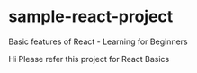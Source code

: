 # sample-react-project
Basic features of React - Learning for Beginners

Hi Please refer this project for React Basics
